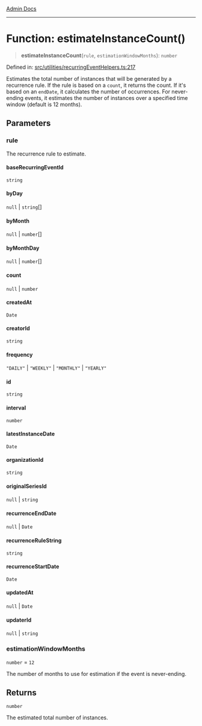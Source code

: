 [Admin Docs](/)

***

# Function: estimateInstanceCount()

> **estimateInstanceCount**(`rule`, `estimationWindowMonths`): `number`

Defined in: [src/utilities/recurringEventHelpers.ts:217](https://github.com/Sourya07/talawa-api/blob/2dc82649c98e5346c00cdf926fe1d0bc13ec1544/src/utilities/recurringEventHelpers.ts#L217)

Estimates the total number of instances that will be generated by a recurrence rule.
If the rule is based on a `count`, it returns the count. If it's based on an `endDate`,
it calculates the number of occurrences. For never-ending events, it estimates the
number of instances over a specified time window (default is 12 months).

## Parameters

### rule

The recurrence rule to estimate.

#### baseRecurringEventId

`string`

#### byDay

`null` \| `string`[]

#### byMonth

`null` \| `number`[]

#### byMonthDay

`null` \| `number`[]

#### count

`null` \| `number`

#### createdAt

`Date`

#### creatorId

`string`

#### frequency

`"DAILY"` \| `"WEEKLY"` \| `"MONTHLY"` \| `"YEARLY"`

#### id

`string`

#### interval

`number`

#### latestInstanceDate

`Date`

#### organizationId

`string`

#### originalSeriesId

`null` \| `string`

#### recurrenceEndDate

`null` \| `Date`

#### recurrenceRuleString

`string`

#### recurrenceStartDate

`Date`

#### updatedAt

`null` \| `Date`

#### updaterId

`null` \| `string`

### estimationWindowMonths

`number` = `12`

The number of months to use for estimation if the event is never-ending.

## Returns

`number`

The estimated total number of instances.
